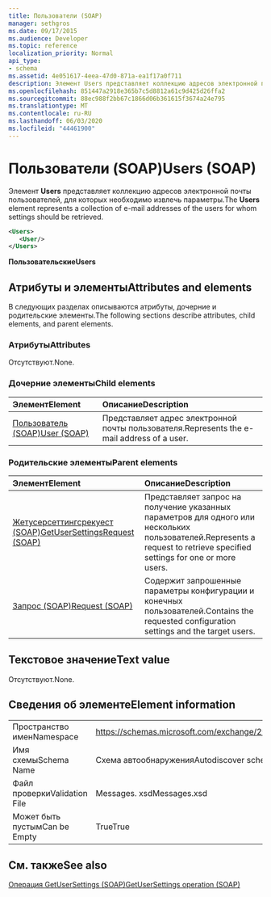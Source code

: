 ```yaml
---
title: Пользователи (SOAP)
manager: sethgros
ms.date: 09/17/2015
ms.audience: Developer
ms.topic: reference
localization_priority: Normal
api_type:
- schema
ms.assetid: 4e051617-4eea-47d0-871a-ea1f17a0f711
description: Элемент Users представляет коллекцию адресов электронной почты пользователей, для которых необходимо извлечь параметры.
ms.openlocfilehash: 851447a2918e365b7c5d8812a61c9d425d26ffa2
ms.sourcegitcommit: 88ec988f2bb67c1866d06b361615f3674a24e795
ms.translationtype: MT
ms.contentlocale: ru-RU
ms.lasthandoff: 06/03/2020
ms.locfileid: "44461900"
---
```

# <a name="users-soap"></a><span data-ttu-id="175de-103">Пользователи (SOAP)</span><span class="sxs-lookup"><span data-stu-id="175de-103">Users (SOAP)</span></span>

<span data-ttu-id="175de-104">Элемент **Users** представляет коллекцию адресов электронной почты пользователей, для которых необходимо извлечь параметры.</span><span class="sxs-lookup"><span data-stu-id="175de-104">The **Users** element represents a collection of e-mail addresses of the users for whom settings should be retrieved.</span></span> 
  
```XML
<Users>
   <User/>
</Users>
```

 <span data-ttu-id="175de-105">**Пользовательские**</span><span class="sxs-lookup"><span data-stu-id="175de-105">**Users**</span></span>
## <a name="attributes-and-elements"></a><span data-ttu-id="175de-106">Атрибуты и элементы</span><span class="sxs-lookup"><span data-stu-id="175de-106">Attributes and elements</span></span>

<span data-ttu-id="175de-107">В следующих разделах описываются атрибуты, дочерние и родительские элементы.</span><span class="sxs-lookup"><span data-stu-id="175de-107">The following sections describe attributes, child elements, and parent elements.</span></span>
  
### <a name="attributes"></a><span data-ttu-id="175de-108">Атрибуты</span><span class="sxs-lookup"><span data-stu-id="175de-108">Attributes</span></span>

<span data-ttu-id="175de-109">Отсутствуют.</span><span class="sxs-lookup"><span data-stu-id="175de-109">None.</span></span>
  
### <a name="child-elements"></a><span data-ttu-id="175de-110">Дочерние элементы</span><span class="sxs-lookup"><span data-stu-id="175de-110">Child elements</span></span>

|<span data-ttu-id="175de-111">**Элемент**</span><span class="sxs-lookup"><span data-stu-id="175de-111">**Element**</span></span>|<span data-ttu-id="175de-112">**Описание**</span><span class="sxs-lookup"><span data-stu-id="175de-112">**Description**</span></span>|
|:-----|:-----|
|[<span data-ttu-id="175de-113">Пользователь (SOAP)</span><span class="sxs-lookup"><span data-stu-id="175de-113">User (SOAP)</span></span>](user-soap.md) <br/> |<span data-ttu-id="175de-114">Представляет адрес электронной почты пользователя.</span><span class="sxs-lookup"><span data-stu-id="175de-114">Represents the e-mail address of a user.</span></span>  <br/> |
   
### <a name="parent-elements"></a><span data-ttu-id="175de-115">Родительские элементы</span><span class="sxs-lookup"><span data-stu-id="175de-115">Parent elements</span></span>

|<span data-ttu-id="175de-116">**Элемент**</span><span class="sxs-lookup"><span data-stu-id="175de-116">**Element**</span></span>|<span data-ttu-id="175de-117">**Описание**</span><span class="sxs-lookup"><span data-stu-id="175de-117">**Description**</span></span>|
|:-----|:-----|
|[<span data-ttu-id="175de-118">Жетусерсеттингсрекуест (SOAP)</span><span class="sxs-lookup"><span data-stu-id="175de-118">GetUserSettingsRequest (SOAP)</span></span>](getusersettingsrequest-soap.md) <br/> |<span data-ttu-id="175de-119">Представляет запрос на получение указанных параметров для одного или нескольких пользователей.</span><span class="sxs-lookup"><span data-stu-id="175de-119">Represents a request to retrieve specified settings for one or more users.</span></span>  <br/> |
|[<span data-ttu-id="175de-120">Запрос (SOAP)</span><span class="sxs-lookup"><span data-stu-id="175de-120">Request (SOAP)</span></span>](request-soap.md) <br/> |<span data-ttu-id="175de-121">Содержит запрошенные параметры конфигурации и конечных пользователей.</span><span class="sxs-lookup"><span data-stu-id="175de-121">Contains the requested configuration settings and the target users.</span></span>  <br/> |
   
## <a name="text-value"></a><span data-ttu-id="175de-122">Текстовое значение</span><span class="sxs-lookup"><span data-stu-id="175de-122">Text value</span></span>

<span data-ttu-id="175de-123">Отсутствуют.</span><span class="sxs-lookup"><span data-stu-id="175de-123">None.</span></span>
  
## <a name="element-information"></a><span data-ttu-id="175de-124">Сведения об элементе</span><span class="sxs-lookup"><span data-stu-id="175de-124">Element information</span></span>

|||
|:-----|:-----|
|<span data-ttu-id="175de-125">Пространство имен</span><span class="sxs-lookup"><span data-stu-id="175de-125">Namespace</span></span>  <br/> |https://schemas.microsoft.com/exchange/2010/Autodiscover  <br/> |
|<span data-ttu-id="175de-126">Имя схемы</span><span class="sxs-lookup"><span data-stu-id="175de-126">Schema Name</span></span>  <br/> |<span data-ttu-id="175de-127">Схема автообнаружения</span><span class="sxs-lookup"><span data-stu-id="175de-127">Autodiscover schema</span></span>  <br/> |
|<span data-ttu-id="175de-128">Файл проверки</span><span class="sxs-lookup"><span data-stu-id="175de-128">Validation File</span></span>  <br/> |<span data-ttu-id="175de-129">Messages. xsd</span><span class="sxs-lookup"><span data-stu-id="175de-129">Messages.xsd</span></span>  <br/> |
|<span data-ttu-id="175de-130">Может быть пустым</span><span class="sxs-lookup"><span data-stu-id="175de-130">Can be Empty</span></span>  <br/> |<span data-ttu-id="175de-131">True</span><span class="sxs-lookup"><span data-stu-id="175de-131">True</span></span>  <br/> |
   
## <a name="see-also"></a><span data-ttu-id="175de-132">См. также</span><span class="sxs-lookup"><span data-stu-id="175de-132">See also</span></span>



[<span data-ttu-id="175de-133">Операция GetUserSettings (SOAP)</span><span class="sxs-lookup"><span data-stu-id="175de-133">GetUserSettings operation (SOAP)</span></span>](getusersettings-operation-soap.md)

